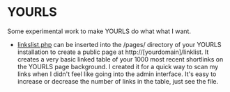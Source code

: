YOURLS
======

Some experimental work to make YOURLS do what what I want.

* [linkslist.php](https://github.com/ruthtillman/YOURLS/blob/master/linkslist.php)  can be inserted into the /pages/ directory of your YOURLS installation to create a public page at http://[yourdomain]/linklist. It creates a very basic linked table of your 1000 most recent shortlinks on the YOURLS page background. I created it for a quick way to scan my links when I didn't feel like going into the admin interface. It's easy to increase or decrease the number of links in the table, just see the file.